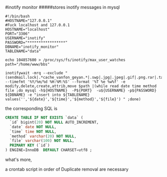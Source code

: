 #inotify monitor
#####stores inotify messages in mysql


```shell
#!/bin/bash
#HOSTNAME="127.0.0.1"
#Fuck localhost and 127.0.0.1
HOSTNAME="localhost"
PORT="3306"
USERNAME="inotify"
PASSWORD="*****************"
DBNAME="inotify_monitor"
TABLENAME="data"

echo 104857600 > /proc/sys/fs/inotify/max_user_watches
path="/home/www/bbs"

inotifywait -mrq --exclude "(sendmail.lock|.*cache_vanfon_geyan.*|.swp|.jpg|.jpeg|.gif|.png.rar|.tar.gz|.gz|.txt|.zip|.bak)" --timefmt '%Y/%m/%d %H:%M:%S' --format '%T %e %w%f' -e modify,delete,create,attrib,move $path |(while read date time method file ;do mysql -h${HOSTNAME}  -P${PORT}  -u${USERNAME} -p${PASSWORD} ${DBNAME} -e "insert into ${TABLENAME} values('','${date}','${time}','${method}','${file}') " ;done)

```


the corresponding SQL is

```SQL
CREATE TABLE IF NOT EXISTS `data` (
  `id` bigint(20) NOT NULL AUTO_INCREMENT,
  `date` date NOT NULL,
  `time` time NOT NULL,
  `method` varchar(20) NOT NULL,
  `file` varchar(100) NOT NULL,
  PRIMARY KEY (`id`)
) ENGINE=InnoDB  DEFAULT CHARSET=utf8 ;
```

what's more,

a crontab script in order of Duplicate removal are necessary


